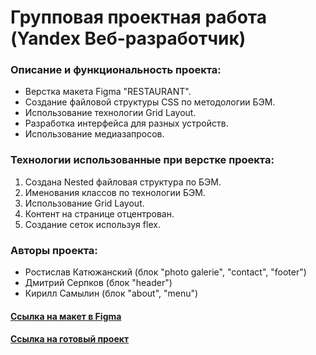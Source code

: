 # Групповая проектная работа (Yandex Beб-разработчик)

### Описание и функциональность проекта:
* Верстка макета Figma "RESTAURANT".
* Создание файловой структуры CSS по методологии БЭМ.
* Использование технологии Grid Layout.
* Разработка интерфейса для разных устройств.
* Использование медиазапросов.

### Технологии использованные при верстке проекта:

1. Создана Nested файловая структура по БЭМ.
2. Именования классов по технологии БЭМ.
3. Использование Grid Layout.
4. Контент на странице отцентрован.
5. Создание сеток используя flex.

### Авторы проекта:
* Ростислав Катюжанский (блок "photo galerie", "contact", "footer")
* Дмитрий Серпков (блок "header")
* Кирилл Самылин (блок "about", "menu")

#### [Ссылка на макет в Figma](https://www.figma.com/file/yhqJTln2yAEuka54oIrOzY/restaurant)
#### [Ссылка на готовый проект]( https://dmitry-lab.github.io/restaurant-main-page/)
